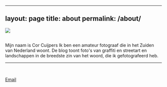  ---
layout: page
title: about
permalink: /about/
---
![](/Mijn-fotoblog/img/IMGP4398.jpg-2)

<br/>
Mijn naam is Cor Cuijpers
Ik ben een amateur fotograaf die in het Zuiden van Nederland woont.
De blog toont foto's van graffiti en streetart en landschappen in de
breedste zin van het woord, die ik gefotografeerd heb.


<br/>
<hr/>
<br/>

<a href="mailto:Cor_20@yahoo.com">Email</a>
	
